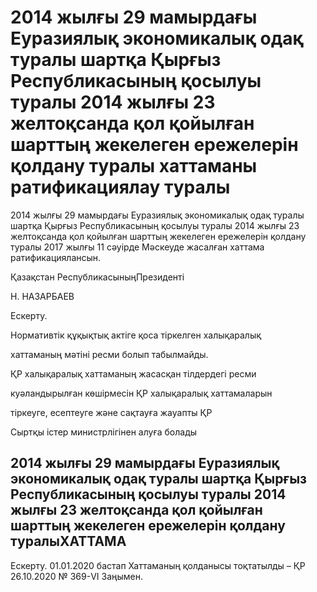 # 2014 жылғы 29 мамырдағы Еуразиялық экономикалық одақ туралы шартқа Қырғыз Республикасының қосылуы туралы 2014 жылғы 23 желтоқсанда қол қойылған шарттың жекелеген ережелерін қолдану туралы  хаттаманы ратификациялау  туралы

2014 жылғы 29 мамырдағы Еуразиялық экономикалық одақ туралы шартқа Қырғыз Республикасының қосылуы туралы 2014 жылғы                    23 желтоқсанда қол қойылған шарттың жекелеген ережелерін қолдану туралы 2017 жылғы 11 сәуірде Мәскеуде жасалған хаттама ратификациялансын.

Қазақстан РеспубликасыныңПрезиденті

Н. НАЗАРБАЕВ

Ескерту.

Нормативтік құқықтық актіге қоса тіркелген халықаралық

хаттаманың мәтіні ресми болып табылмайды.

ҚР халықаралық хаттаманың жасасқан тілдердегі ресми

куәландырылған көшірмесін ҚР халықаралық хаттамаларын

тіркеуге, есептеуге және сақтауға жауапты ҚР

Сыртқы істер министрлігінен алуға болады

## 2014 жылғы 29 мамырдағы Еуразиялық экономикалық одақ туралы шартқа Қырғыз Республикасының қосылуы туралы 2014 жылғы 23 желтоқсанда қол қойылған шарттың жекелеген ережелерін қолдану туралыХАТТАМА

Ескерту. 01.01.2020 бастап Хаттаманың қолданысы тоқтатылды – ҚР 26.10.2020 № 369-VI Заңымен.

